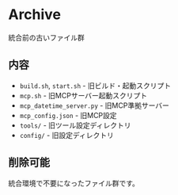 # Archive

統合前の古いファイル群

## 内容
- `build.sh`, `start.sh` - 旧ビルド・起動スクリプト
- `mcp.sh` - 旧MCPサーバー起動スクリプト
- `mcp_datetime_server.py` - 旧MCP準拠サーバー
- `mcp_config.json` - 旧MCP設定
- `tools/` - 旧ツール設定ディレクトリ
- `config/` - 旧設定ディレクトリ

## 削除可能
統合環境で不要になったファイル群です。